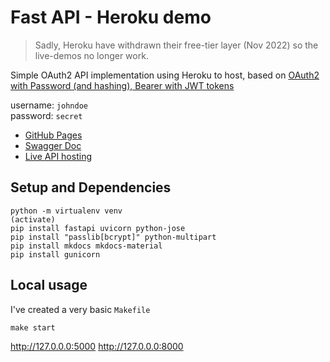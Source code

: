 # Fast API - Heroku demo

> Sadly, Heroku have withdrawn their free-tier layer (Nov 2022) so the live-demos no longer work.

Simple OAuth2 API implementation using Heroku to host, based on [OAuth2 with Password (and hashing), Bearer with JWT tokens](https://fastapi.tiangolo.com/tutorial/security/oauth2-jwt/)

username: `johndoe`  
password: `secret`  

- [GitHub Pages](https://guywicks.github.io/fastapi-heroku-demo/)
- [Swagger Doc](https://fastapi-heroku-demo.herokuapp.com/docs)
- [Live API hosting](https://fastapi-heroku-demo.herokuapp.com)


## Setup and Dependencies

```
python -m virtualenv venv
(activate)
pip install fastapi uvicorn python-jose 
pip install "passlib[bcrypt]" python-multipart
pip install mkdocs mkdocs-material
pip install gunicorn
```

## Local usage

I've created a very basic `Makefile`

```
make start
```

http://127.0.0.0:5000
http://127.0.0.0:8000
